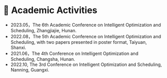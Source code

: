 <h1>🏨 Academic Activities</h1>
<ul>
    <li>
        2023.05，The 6th Academic Conference on Intelligent Optimization and Scheduling, Zhangjiajie, Hunan.
    </li>
    <li>
        2022.08，The 5th Academic Conference on Intelligent Optimization and Scheduling, with two papers presented in poster format, Taiyuan, Shanxi.
    </li>
    <li>
        2021.06，The 4th Conference on Intelligent Optimization and Scheduling, Changsha, Hunan.
    </li>
    <li>
        2022.10, The 3rd Conference on Intelligent Optimization and Scheduling, Nanning, Guangxi.
    </li>
</ul>
